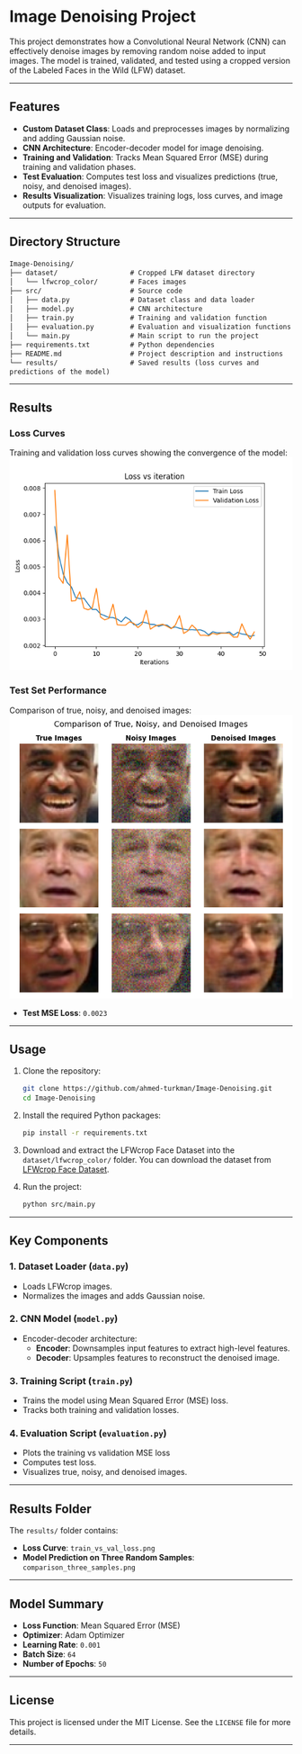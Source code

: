 
# Image Denoising Project

This project demonstrates how a Convolutional Neural Network (CNN) can effectively denoise images by removing random noise added to input images. The model is trained, validated, and tested using a cropped version of the Labeled Faces in the Wild (LFW) dataset.

---

## Features
- **Custom Dataset Class**: Loads and preprocesses images by normalizing and adding Gaussian noise.
- **CNN Architecture**: Encoder-decoder model for image denoising.
- **Training and Validation**: Tracks Mean Squared Error (MSE) during training and validation phases.
- **Test Evaluation**: Computes test loss and visualizes predictions (true, noisy, and denoised images).
- **Results Visualization**: Visualizes training logs, loss curves, and image outputs for evaluation.

---

## Directory Structure
```
Image-Denoising/
├── dataset/                  # Cropped LFW dataset directory
│   └── lfwcrop_color/        # Faces images
├── src/                      # Source code
│   ├── data.py               # Dataset class and data loader
│   ├── model.py              # CNN architecture
│   ├── train.py              # Training and validation function
│   ├── evaluation.py         # Evaluation and visualization functions
│   └── main.py               # Main script to run the project
├── requirements.txt          # Python dependencies
├── README.md                 # Project description and instructions
└── results/                  # Saved results (loss curves and predictions of the model)
```

---

## Results
### Loss Curves
Training and validation loss curves showing the convergence of the model:
![Loss Curve](results/train_vs_val_loss.png)

### Test Set Performance
Comparison of true, noisy, and denoised images:
![Denoised Samples](results/comparison_three_samples.png)

- **Test MSE Loss**: `0.0023`

---

## Usage

1. Clone the repository:
   ```bash
   git clone https://github.com/ahmed-turkman/Image-Denoising.git
   cd Image-Denoising
   ```

2. Install the required Python packages:
   ```bash
   pip install -r requirements.txt
   ```

3. Download and extract the LFWcrop Face Dataset into the `dataset/lfwcrop_color/` folder. You can download the dataset from [LFWcrop Face Dataset](https://conradsanderson.id.au/lfwcrop/).

4. Run the project:
   ```bash
   python src/main.py
   ```

---

## Key Components

### 1. **Dataset Loader (`data.py`)**
- Loads LFWcrop images.
- Normalizes the images and adds Gaussian noise.

### 2. **CNN Model (`model.py`)**
- Encoder-decoder architecture:
  - **Encoder**: Downsamples input features to extract high-level features.
  - **Decoder**: Upsamples features to reconstruct the denoised image.

### 3. **Training Script (`train.py`)**
- Trains the model using Mean Squared Error (MSE) loss.
- Tracks both training and validation losses.

### 4. **Evaluation Script (`evaluation.py`)**
- Plots the training vs validation MSE loss
- Computes test loss.
- Visualizes true, noisy, and denoised images.

---

## Results Folder
The `results/` folder contains:
- **Loss Curve**: `train_vs_val_loss.png`
- **Model Prediction on Three Random Samples**: `comparison_three_samples.png`

---

## Model Summary
- **Loss Function**: Mean Squared Error (MSE)
- **Optimizer**: Adam Optimizer
- **Learning Rate**: `0.001`
- **Batch Size**: `64`
- **Number of Epochs**: `50`

---

## License
This project is licensed under the MIT License. See the `LICENSE` file for more details.

---
